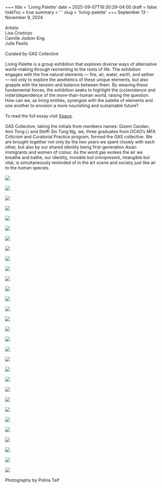 +++
title = 'Living Palette'
date = 2025-09-07T16:30:29-04:00
draft = false
hideToc = true
summary = ' '
slug =  'living-palette'
+++
September 13 - November 9, 2024
<br>
<br>
Artists:
<br>
Lisa Cristinzo
<br>
Camille Jodoin-Eng
<br>
Julie Pasila
<br>
<br>
Curated by GAS Collective
<br>
<br>
Living Palette is a group exhibition that explores diverse ways of alternative world-making through reorienting to the roots of life. The exhibition engages with the five natural elements — fire, air, water, earth, and aether — not only to explore the aesthetics of these unique elements, but also grapple with the tension and balance between them. By weaving these fundamental forces, the exhibition seeks to highlight the (co)existence and in(ter)dependence of the more-than-human world, raising the question: How can we, as living entities, synergize with the palette of elements and one another to envision a more nourishing and sustainable future?
<br><br>
To read the full essay visit <a href="https://www.xpace.info/wp-content/uploads/2024/09/Living-Palette_GAS-Collective.pdf" target="_blank">Xpace</a>.
<br><br>
GAS Collective, taking the initials from members names: Gizem Candan, Ann Tong Li and Steffi Sin Tung Ng, we, three graduates from OCAD’s MFA Criticism and Curatorial Practice program, formed the GAS collective. We are brought together not only by the two years we spent closely with each other, but also by our shared identity being first-generation Asian 
immigrants and women of colour. As the word gas evokes the air we breathe and bathe, our identity, invisible but omnipresent, intangible but vital, is simultaneously reminded of in the art scene and society just like air to the human species.<br><br>
<img class=unselectable src="\images\livingpalette\1-2024-09-24 xpace_Polina Teif_web-44.webp"><br><br>
<img class=unselectable src="\images\livingpalette\2-2024-09-24 xpace_Polina Teif_web-138.webp"><br><br>
<img class=unselectable src="\images\livingpalette\3-2024-09-24 xpace_Polina Teif_web-139.webp"><br><br>
<img class=unselectable src="\images\livingpalette\4-2024-09-24 xpace_Polina Teif_web-143.webp"><br><br>
<img class=unselectable src="\images\livingpalette\5-2024-09-24 xpace_Polina Teif_web-145.webp"><br><br>
<img class=unselectable src="\images\livingpalette\6-2024-09-24 xpace_Polina Teif_web-58.webp"><br><br>
<img class=unselectable src="\images\livingpalette\7-2024-09-24 xpace_Polina Teif_web-60.webp"><br><br>
<img class=unselectable src="\images\livingpalette\8-2024-09-24 xpace_Polina Teif_web-61.webp"><br><br>
<img class=unselectable src="\images\livingpalette\8-2024-09-24 xpace_Polina Teif_web-63.webp"><br><br>
<img class=unselectable src="\images\livingpalette\8-2024-09-24 xpace_Polina Teif_web-117.webp"><br><br>
<img class=unselectable src="\images\livingpalette\10-2024-09-24 xpace_Polina Teif_web-124.webp"><br><br>
<img class=unselectable src="\images\livingpalette\11-2024-09-24 xpace_Polina Teif_web-152.webp"><br><br>
<img class=unselectable src="\images\livingpalette\12-2024-09-24 xpace_Polina Teif_web-46.webp"><br><br>
<img class=unselectable src="\images\livingpalette\13-2024-09-24 xpace_Polina Teif_web-105.webp"><br><br>
<img class=unselectable src="\images\livingpalette\14-2024-09-24 xpace_Polina Teif_web-151.webp"><br><br>
<img class=unselectable src="\images\livingpalette\15-2024-09-24 xpace_Polina Teif_web-95.webp"><br><br>
<img class=unselectable src="\images\livingpalette\16-2024-09-24 xpace_Polina Teif_web-102.webp"><br><br>
<img class=unselectable src="\images\livingpalette\17-2024-09-24 xpace_Polina Teif_web-103.webp"><br><br>
<img class=unselectable src="\images\livingpalette\18-2024-09-24 xpace_Polina Teif_web-49.webp"><br><br>
<img class=unselectable src="\images\livingpalette\19-2024-09-24 xpace_Polina Teif_web-92.webp"><br><br>
<img class=unselectable src="\images\livingpalette\20-2024-09-24 xpace_Polina Teif_web-50.webp"><br><br>
<img class=unselectable src="\images\livingpalette\21-2024-09-24 xpace_Polina Teif_web-51.webp"><br><br>
<img class=unselectable src="\images\livingpalette\22-2024-09-24 xpace_Polina Teif_web-146.webp"><br><br>
<img class=unselectable src="\images\livingpalette\23-2024-09-24 xpace_Polina Teif_web-70.webp"><br><br>
<img class=unselectable src="\images\livingpalette\24-2024-09-24 xpace_Polina Teif_web-71.webp"><br><br>
<img class=unselectable src="\images\livingpalette\25-2024-09-24 xpace_Polina Teif_web-79.webp"><br><br>
<img class=unselectable src="\images\livingpalette\26-2024-09-24 xpace_Polina Teif_web-88.webp"><br><br>
<img class=unselectable src="\images\livingpalette\27-2024-09-24 xpace_Polina Teif_web-147.webp"><br><br>
<img class=unselectable src="\images\livingpalette\28-2024-09-24 xpace_Polina Teif_web-73.webp"><br><br>
<img class=unselectable src="\images\livingpalette\29-2024-09-24 xpace_Polina Teif_web-43.webp"><br><br>
Photography by Polina Teif